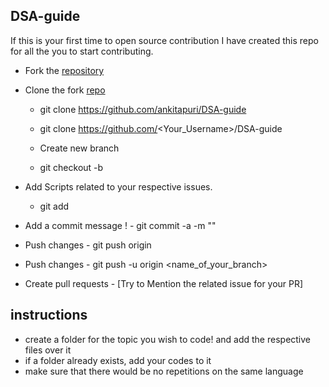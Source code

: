 ## DSA-guide
If this is your first time to open source contribution I have created this repo for all the you to start contributing.

 -  Fork the [repository](https://github.com/ankitapuri/DSA-guide)
  -  Clone the fork [repo](https://github.com/ankitapuri/DSA-guide)
     - git clone https://github.com/ankitapuri/DSA-guide
     
     - git clone https://github.com/<Your_Username>/DSA-guide
      -  Create new branch 
     - git checkout -b <Your-Branch-Name>

 -  Add Scripts related to your respective issues.
     - git add <your-contribution>
  
   -  Add a commit message !
     - git commit -a -m "<Added your message>"
  -  Push changes
    - git push origin
  
   -  Push changes
    - git push -u origin <name_of_your_branch>
    
   -  Create pull requests
    - [Try to Mention the related issue for your PR]

## instructions 
- create a folder for the topic you wish to code! and add the respective files over it
- if a folder already exists, add your codes to it
- make sure that there would be no repetitions on the same language

